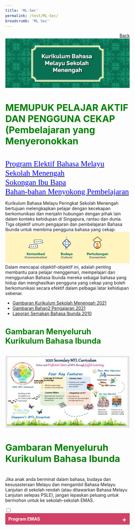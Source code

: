 ```yaml
---
title: 'ML-Sec'
permalink: /test/ML-Sec/
breadcrumb: 'ML Sec'
---
```

<html>
<body>
<style>
   * {
  box-sizing: border-box;
}

 .tab table {
   display: none;
}
.tab table:target {
  display: block;
}

.content table {
    width: 70%;
    font-family: arial, sans-serif;
     border-collapse: collapse;
}

td, th {
  border: 1px ;
  text-align: center;
  padding: 8px;
}
table.center {
  margin-left:auto; 
  margin-right:auto;
}
.atab label {
    position: relative;
    display: block;
    background: #d14165;
    color: #fff;
    font-weight: 700;
    padding: 10px;
    cursor: pointer;
 }
  .atab label::after {
  content: "+";
  font-size: 22px;
  position: absolute;
  right: 10px;
  top: 7px;
  transition: all 0.4s;
}
 .atab input[type=checkbox]:checked + label::after,
.atab input[type=radio]:checked + label::after {
    content: 'x';
    right: 14px;
    top: 7px;
  //transform:rotate(-225deg);
   /* transform: rotate(90deg); */
}
.tab-content {
  overflow: hidden;
  display: none;
  width:100%; 
}
.atab{
  margin-bottom: 5px;
  width:100%;  
}
</style>
<a href="/gallery/pameran- bahasa- melayu-malay-language-exhibitions-a/moe-curriculum/" style="float:right;">Back</a><br/>
<img src="/images/ML-Sec-Header.jpg">
<h4  style="font-size:30px;color:green;" >MEMUPUK PELAJAR  AKTIF DAN PENGGUNA  CEKAP (Pembelajaran yang Menyeronokkan </h4>
 <a href="#C1" style="font-size:25px"><span style="color:blue;font-family:KaiTi">Program Elektif Bahasa Melayu Sekolah Menengah</span></a><br/>
 <a href="#C2" style="font-size:25px"><span style="color:blue;font-family:KaiTi"> Sokongan Ibu Bapa</span></a><br/>
 <a href="#C2" style="font-size:25px"><span style="color:blue;font-family:KaiTi">Bahan-bahan Menyokong Pembelajaran</span></a>
<p>Kurikulum Bahasa Melayu Peringkat Sekolah Menengah bertujuan melengkapkan pelajar dengan kecekapan berkomunikasi dan menjalin hubungan dengan pihak lain dalam konteks kehidupan di Singapura, rantau dan dunia.
<br/>
Tiga objektif umum pengajaran dan pembelajaran Bahasa Ibunda untuk membina pengguna bahasa yang cekap: 
<img src="/images/ML-Sec-Funlearning.jpg"><br/>
Dalam mencapai objektif-objektif ini, adalah penting membantu para pelajar menggemari, mempelajari dan menggunakan Bahasa Ibunda mereka sebagai bahasa yang hidup dan menghasilkan pengguna yang cekap yang boleh berkomunikasi secara efektif dalam pelbagai latar kehidupan sebenar.
<br/>
<ul><li><a href="#" target="_blank">Gambaran Kurikulum Sekolah Menengah 2021
</a></li>
<li><a href="#" target="_blank">Gambaran Bahan2 Pengajaran 2021
</a></li>
<li><a href="#" target="_blank">Laporan Semakan Bahasa Ibunda 2010 
</a></li></ul>
</p>
<h4  style="font-size:25px;color:green;" >Gambaran Menyeluruh Kurikulum Bahasa Ibunda
</h4>
<img src="/images/ML-Sec-Gambaran.jpg"><br/>
<h4  style="font-size:30px;color:green;" >Gambaran Menyeluruh Kurikulum Bahasa Ibunda
</h4>
<p>Jika anak anda berminat dalam bahasa, budaya dan kesusasteraan Melayu dan mengambil Bahasa Melayu Lanjutan di sekolah rendah (atau ditawarkan Bahasa Melayu Lanjutan selepas PSLE), jangan lepaskan peluang untuk bermohon untuk ke sekolah-sekolah EMAS.
</p>
<div class="atab">
      <input id="tab-1" type="checkbox" name="tab">
   <label for="tab-1" class="lbML">Program EMAS
</label>
     <div class="tab-content">
     <p>Pilih sekolah menengah EMAS & MLEP<br/>
     <ul><li>Sekolah Menengah Anderson
</li>
     <li>Sekolah Tinggi Pemerintah Bukit Panjang
</li>
     <li>Sekolah Menengah Tanjong Katong
</li>
    </ul>
     </p>
     <p><u>Program Pengayaan </u><br/>
     <ul>
     <li>Perkhemahan Bahasa & Budaya
</li>
     <li>Bengkel Penulisan Kreatif</li>
     <li>Penerbitan Karya Pelajar
</li>
     <li>Program Penyerapan ke Luar Negara
</li>
     <li>Pendedahan Seni dan Budaya
</li>
    </ul>
  <a href="#" target="_blank">Lelaman MOE tentang program elektif Bahasa Melayu
 </a>
   </p>

